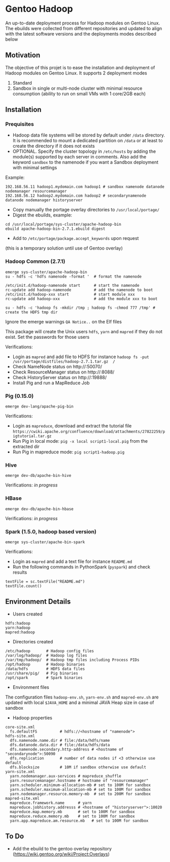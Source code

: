 # Gentoo Hadoop
An up-to-date deployment process for Hadoop modules on Gentoo Linux. The ebuilds were collected from different repositories and updated to align with the latest software versions and the deployments modes described below

## Motivation

The objective of this projet is to ease the installation and deployment of Hadoop modules on Gentoo Linux. It supports 2 deployment modes
 1. Standard 
 2. Sandbox in single or multi-node cluster with minimal resource consumption (ability to run on small VMs with 1 core/2GB each)

## Installation
### Prequisites
* Hadoop data file systems will be stored by default under `/data` directory. It is recommended to mount a dedicated partition on `/data` or at least to create the directory if it does not exists
* OPTIONAL. Specify the cluster topology in `/etc/hosts` by adding the module(s) supported by each server in comments. Also add the keyword `sandbox` to the namenode if you want a Sandbox deployment with minimal settings

Example:
~~~
192.168.56.11 hadoop1.mydomain.com hadoop1 # sandbox namenode datanode nodemanager resourcemanager
192.168.56.12 hadoop2.mydomain.com hadoop2 # secondarynamenode datanode nodemanager historyserver
~~~

* Copy manually the portage overlay directories to `/usr/local/portage/`
* Digest the ebuilds, example:
~~~
cd /usr/local/portage/sys-cluster/apache-hadoop-bin
ebuild apache-hadoop-bin-2.7.1.ebuild digest
~~~
* Add to `/etc/portage/package.accept_keywords` upon request

(this is a temporary solution until use of Gentoo overlay)

### Hadoop Common (2.7.1)
~~~
emerge sys-cluster/apache-hadoop-bin
su - hdfs -c 'hdfs namenode -format '  # format the namenode

/etc/init.d/hadoop-namenode start      # start the namenode
rc-update add hadoop-namenode          # add the namenode to boot
/etc/init.d/hadoop-xxx start           # start module xxx 
rc-update add hadoop-xxx               # add the module xxx to boot

su - hdfs -c 'hadoop fs -mkdir /tmp ; hadoop fs -chmod 777 /tmp' # create the HDFS tmp dir

~~~
Ignore the emerge warnings `QA Notice..` on the Elf files

This package will create the Unix users `hdfs`, `yarn` and `mapred` if they do not exist. Set the passwords for those users

Verifications:
* Login as `mapred` and add file to HDFS for instance `hadoop fs -put  /usr/portage/distfiles/hadoop-2.7.1.tar.gz  /`
* Check NameNode status on http://<namenode>:50070/
* Check ResourceManager status on http://<resourcemanager>:8088/
* Check HistoryServer status on http://<historyserver>:19888/
* Install Pig and run a MapReduce Job

### Pig (0.15.0)
~~~
emerge dev-lang/apache-pig-bin
~~~
Verifications:
* Login as `mapreduce`, download and extract the tutorial file `https://cwiki.apache.org/confluence/download/attachments/27822259/pigtutorial.tar.gz` 
* Run Pig in local mode: `pig -x local script1-local.pig` from the extracted dir
* Run Pig in mapreduce mode: `pig script1-hadoop.pig`

### Hive
~~~
emerge dev-db/apache-bin-hive
~~~
Verifications:
*in progress*

### HBase
~~~
emerge dev-db/apache-bin-hbase
~~~
Verifications:
*in progress*

### Spark (1.5.0, hadoop based version)
~~~
emerge sys-cluster/apache-bin-spark
~~~
Verifications:
* Login as `mapred` and add a text file for instance `README.md`
* Run the following commands in PythonSpark (`pyspark`) and check results
~~~
textFile = sc.textFile("README.md")
textFile.count()
~~~

## Environment Details
* Users created
~~~
hdfs:hadoop
yarn:hadoop
mapred:hadoop
~~~
* Directories created
~~~
/etc/hadoop       # Hadoop config files
/var/log/hadoop/  # Hadoop log files
/var/tmp/hadoop/  # Hadoop tmp files including Process PIDs
/opt/hadoop       # Hadoop binaries
/data/hdfs        # HDFS data files
/usr/share/pig/   # Pig binaries
/opt/spark        # Spark binaries
~~~
* Environment files

The configuration files `hadoop-env.sh`, `yarn-env.sh` and `mapred-env.sh` are updated with local `$JAVA_HOME` and a minimal JAVA Heap size in case of sandbox
* Hadoop properties
~~~
core-site.xml
  fs.defaultFS          # hdfs://<hostname of "namenode">
hdfs-site.xml
  dfs.namenode.name.dir # file:/data/hdfs/name
  dfs.datanode.data.dir # file:/data/hdfs/data
  dfs.namenode.secondary.http-address # <hostname of "secondarynode">:50090
  dfs.replication       # number of data nodes if <3 otherwise use default
  dfs.blocksize         # 10M if sandbox otherwise use default
yarn-site.xml
  yarn.nodemanager.aux-services # mapreduce_shuffle
  yarn.resourcemanager.hostname # hostname of "resourcemanager"
  yarn.scheduler.minimum-allocation-mb # set to 100M for sandbox 
  yarn.scheduler.maximum-allocation-mb # set to 100M for sandbox
  yarn.nodemanager.resource.memory-mb  # set to 200M for sandbox 
mapred-site.xml
  mapreduce.framework.name      # yarn
  mapreduce.jobhistory.addresss # <hostname of "historyserver">:10020
  mapreduce.map.memory.mb       # set to 100M for sandbox 
  mapreduce.reduce.memory.mb    # set to 100M for sandbox 
  yarn.app.mapreduce.am.resource.mb   # set to 100M for sandbox
~~~

## To Do

* Add the ebuild to the gentoo overlay repository (https://wiki.gentoo.org/wiki/Project:Overlays)



